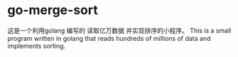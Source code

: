 # go-merge-sort

这是一个利用golang 编写的 读取亿万数据 并实现排序的小程序。
This is a small program written in golang that reads hundreds of millions of data and implements sorting.
